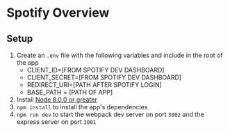 # Spotify Overview

## **Setup**

1. Create an `.env` file with the following variables and include in the root of the app
   - CLIENT_ID=[FROM SPOTIFY DEV DASHBOARD]
   - CLIENT_SECRET=[FROM SPOTIFY DEV DASHBOARD]
   - REDIRECT_URI=[PATH AFTER SPOTIFY LOGIN]
   - BASE_PATH = [PATH OF APP]
2. Install [Node 8.0.0 or greater](https://nodejs.org)
3. `npm install` to install the app's dependencies
4. `npm run dev` to start the webpack dev server on port `3002` and the express server on port `3001`
